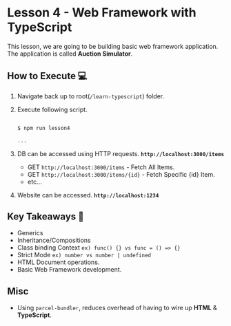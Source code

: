 # Lesson 4 - Web Framework with TypeScript

This lesson, we are going to be building basic web framework application. The application is called **Auction Simulator**.

## How to Execute 💻

1. Navigate back up to root(`/learn-typescript`) folder.

2. Execute following script.

    ```bash

    $ npm run lesson4

    ...

    ```

3. DB can be accessed using HTTP requests. **`http://localhost:3000/items`**
     - GET `http://localhost:3000/items` - Fetch All Items.
     - GET `http://localhost:3000/items/{id}` - Fetch Specific {id} Item.
     - etc...

4. Website can be accessed. **`http://localhost:1234`**

## Key Takeaways 🎯

- Generics
- Inheritance/Compositions
- Class binding Context `ex) func() {} vs func = () => {}`
- Strict Mode `ex) number vs number | undefined`
- HTML Document operations.
- Basic Web Framework development.

## Misc

- Using `parcel-bundler`, reduces overhead of having to wire up **HTML** & **TypeScript**.
